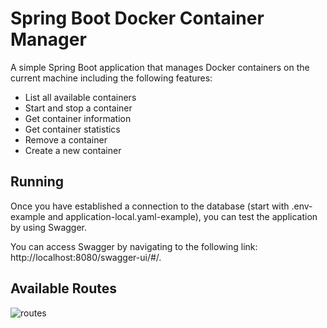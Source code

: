 # Spring Boot Docker Container Manager

A simple Spring Boot application that manages Docker containers on the current machine including the following features:
- List all available containers
- Start and stop a container
- Get container information
- Get container statistics
- Remove a container
- Create a new container

## Running

Once you have established a connection to the database (start with .env-example and application-local.yaml-example), you can test the application by using Swagger.

You can access Swagger by navigating to the following link: http://localhost:8080/swagger-ui/#/.

## Available Routes

![routes](https://i.ibb.co/tH0wMv3/2023-05-17-02-39.png)